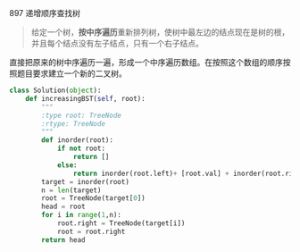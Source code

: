 897 递增顺序查找树

> 给定一个树，**按中序遍历**重新排列树，使树中最左边的结点现在是树的根，并且每个结点没有左子结点，只有一个右子结点。

直接把原来的树中序遍历一遍，形成一个中序遍历数组。在按照这个数组的顺序按照题目要求建立一个新的二叉树。

```python
class Solution(object):
    def increasingBST(self, root):
        """
        :type root: TreeNode
        :rtype: TreeNode
        """
        def inorder(root):
            if not root:
                return []
            else:
                return inorder(root.left)+ [root.val] + inorder(root.right)
        target = inorder(root)
        n = len(target)
        root = TreeNode(target[0])
        head = root
        for i in range(1,n):
            root.right = TreeNode(target[i])
            root = root.right
        return head
```

